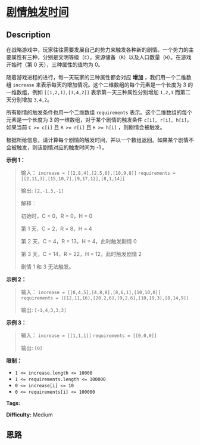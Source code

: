 # [剧情触发时间][title]

## Description

在战略游戏中，玩家往往需要发展自己的势力来触发各种新的剧情。一个势力的主要属性有三种，分别是文明等级（`C`），资源储备（`R`）以及人口数量（`H`）。在游戏开始时（第
0 天），三种属性的值均为 0。

随着游戏进程的进行，每一天玩家的三种属性都会对应 **增加** ，我们用一个二维数组 `increase`
来表示每天的增加情况。这个二维数组的每个元素是一个长度为 3 的一维数组，例如 `[[1,2,1],[3,4,2]]` 表示第一天三种属性分别增加
`1,2,1` 而第二天分别增加 `3,4,2`。

所有剧情的触发条件也用一个二维数组 `requirements` 表示。这个二维数组的每个元素是一个长度为 3 的一维数组，对于某个剧情的触发条件
`c[i], r[i], h[i]`，如果当前 `C >= c[i]` 且 `R >= r[i]` 且 `H >= h[i]` ，则剧情会被触发。

根据所给信息，请计算每个剧情的触发时间，并以一个数组返回。如果某个剧情不会被触发，则该剧情对应的触发时间为 -1 。

**示例 1：**

> 输入： `increase = [[2,8,4],[2,5,0],[10,9,8]]` `requirements =
> [[2,11,3],[15,10,7],[9,17,12],[8,1,14]]`
>
> 输出: `[2,-1,3,-1]`
>
> 解释：
>
> 初始时，C = 0，R = 0，H = 0
>
> 第 1 天，C = 2，R = 8，H = 4
>
> 第 2 天，C = 4，R = 13，H = 4，此时触发剧情 0
>
> 第 3 天，C = 14，R = 22，H = 12，此时触发剧情 2
>
> 剧情 1 和 3 无法触发。

**示例 2：**

> 输入： `increase = [[0,4,5],[4,8,8],[8,6,1],[10,10,0]]` `requirements =
> [[12,11,16],[20,2,6],[9,2,6],[10,18,3],[8,14,9]]`
>
> 输出: `[-1,4,3,3,3]`

**示例 3：**

> 输入： `increase = [[1,1,1]]` `requirements = [[0,0,0]]`
>
> 输出: `[0]`

**限制：**

  * `1 <= increase.length <= 10000`
  * `1 <= requirements.length <= 100000`
  * `0 <= increase[i] <= 10`
  * `0 <= requirements[i] <= 100000`


**Tags:** 

**Difficulty:** Medium

## 思路

[title]: https://leetcode-cn.com/problems/ju-qing-hong-fa-shi-jian
